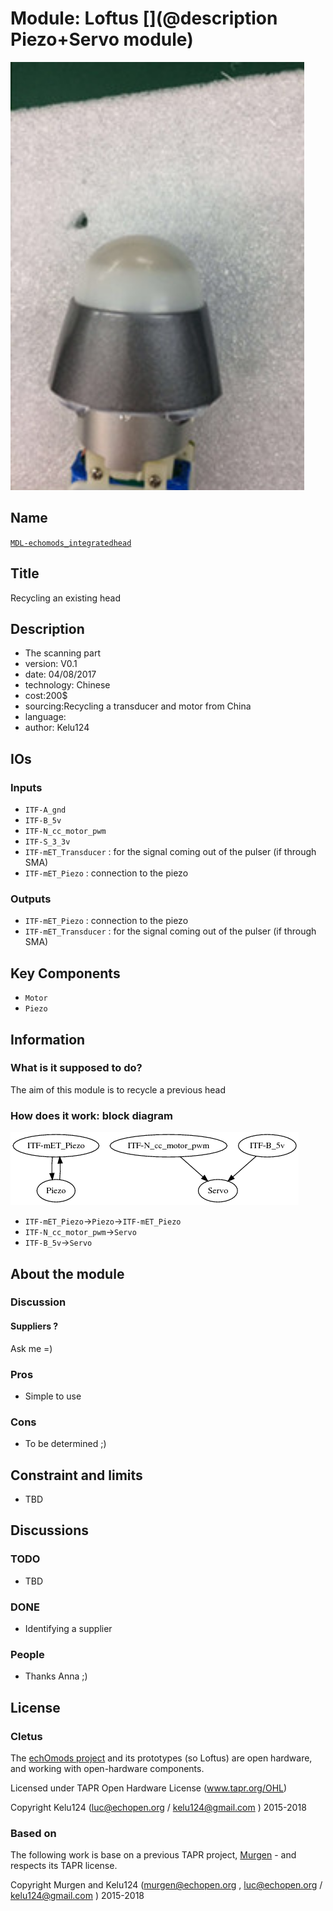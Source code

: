 # Module: Loftus  [](@description Piezo+Servo module)

![](/loftus/viewme.png)

## Name

[`MDL-echomods_integratedhead`]()

## Title

Recycling an existing head

## Description

* The scanning part
* version: V0.1
* date: 04/08/2017
* technology: Chinese
* cost:200$
* sourcing:Recycling a transducer and motor from China
* language:  
* author: Kelu124

## IOs

### Inputs

* `ITF-A_gnd`
* `ITF-B_5v`
* `ITF-N_cc_motor_pwm`
* `ITF-S_3_3v`
* `ITF-mET_Transducer` : for the signal coming out of the pulser (if through SMA)
* `ITF-mET_Piezo` : connection to the piezo

### Outputs

* `ITF-mET_Piezo` : connection to the piezo
* `ITF-mET_Transducer` : for the signal coming out of the pulser (if through SMA)

## Key Components

* `Motor`
* `Piezo`

## Information

### What is it supposed to do?

The aim of this module is to recycle a previous head


### How does it work: block diagram

![Block schema](/loftus/source/blocks.png)

* `ITF-mET_Piezo`->`Piezo`->`ITF-mET_Piezo`
* `ITF-N_cc_motor_pwm`->`Servo`
* `ITF-B_5v`->`Servo`

## About the module

### Discussion

#### Suppliers ?

Ask me =)

### Pros

* Simple to use

### Cons

* To be determined ;)

## Constraint and limits

* TBD

## Discussions

### TODO

* TBD

### DONE

* Identifying a supplier

### People

* Thanks Anna ;)

## License

### Cletus 

The [echOmods project](https://github.com/kelu124/echomods) and its prototypes (so Loftus) are open hardware, and working with open-hardware components.

Licensed under TAPR Open Hardware License (www.tapr.org/OHL)

Copyright Kelu124 (luc@echopen.org / kelu124@gmail.com ) 2015-2018

### Based on 

The following work is base on a previous TAPR project, [Murgen](https://github.com/kelu124/murgen-dev-kit) - and respects its TAPR license.

Copyright Murgen and Kelu124 (murgen@echopen.org , luc@echopen.org / kelu124@gmail.com ) 2015-2018


